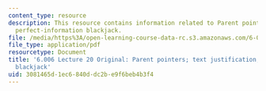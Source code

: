 ```yaml
---
content_type: resource
description: This resource contains information related to Parent pointers; text justification,
  perfect-information blackjack.
file: /media/https%3A/open-learning-course-data-rc.s3.amazonaws.com/6-006-introduction-to-algorithms-fall-2011/3081465d1ec6840ddc2be9f6beb4b3f4_MIT6_006F11_lec20_orig.pdf
file_type: application/pdf
resourcetype: Document
title: '6.006 Lecture 20 Original: Parent pointers; text justification, perfect-information
  blackjack'
uid: 3081465d-1ec6-840d-dc2b-e9f6beb4b3f4
---
```

